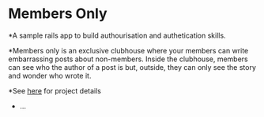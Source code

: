 # Members Only

*A sample rails app to build authourisation and authetication skills.

*Members only is an exclusive clubhouse where your members can write embarrassing posts about non-members. Inside the clubhouse, members can see who the author of a post is but, outside, they can only see the story and wonder who wrote it.

*See [here](http://www.theodinproject.com/ruby-on-rails/authentication?ref=lnav) for project details

* ...
